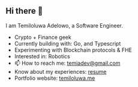 ## Hi there 👋

I am Temiloluwa Adelowo, a Software Engineer.

- Crypto + Finance geek
- Currently building with: Go, and Typescript
- Experimenting with Blockchain protocols & FHE
- Interested in: Robotics
- 📫 How to reach me: [temiadev@gmail.com](mailto:temiadev@gmail.com)
- Know about my experiences: [resume](https://docs.google.com/document/d/1Vx0B3Ao7SkZQ5MIfZ7A-cFDNgjaL7q6_nDjQBTmjgiM/edit?usp=sharing)
- Portfolio website: [temiloluwa.me](https://temiloluwa.me)
